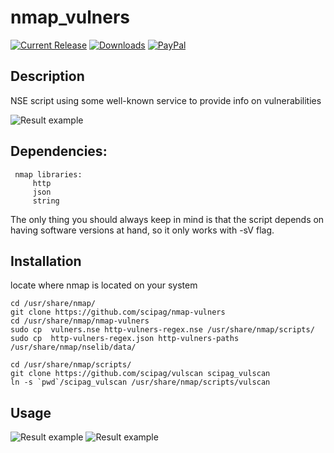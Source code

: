 # nmap_vulners

[![Current Release](https://img.shields.io/github/release/vulnersCom/nmap-vulners.svg "Current Release")](https://github.com/vulnersCom/nmap-vulners/releases/latest)
[![Downloads](https://img.shields.io/github/downloads/vulnersCom/nmap-vulners/total.svg "Downloads")](https://github.com/vulnersCom/nmap-vulners/releases) [![PayPal](https://img.shields.io/badge/donate-PayPal-green.svg)](https://paypal.me/videns)

## Description

NSE script using some well-known service to provide info on vulnerabilities

![Result example](https://github.com/anonymansz/nmap-vulners/blob/master/example.png)

## Dependencies:
     nmap libraries:
         http
         json
         string

The only thing you should always keep in mind is that the script depends on having software versions at hand, so it only works with -sV flag.
## Installation

locate where nmap is located on your system

~~~
cd /usr/share/nmap/
git clone https://github.com/scipag/nmap-vulners
cd /usr/share/nmap/nmap-vulners
sudo cp  vulners.nse http-vulners-regex.nse /usr/share/nmap/scripts/
sudo cp  http-vulners-regex.json http-vulners-paths /usr/share/nmap/nselib/data/
~~~
~~~
cd /usr/share/nmap/scripts/
git clone https://github.com/scipag/vulscan scipag_vulscan
ln -s `pwd`/scipag_vulscan /usr/share/nmap/scripts/vulscan
~~~	

## Usage
![Result example](https://github.com/anonymansz/nmap-vulners/blob/master/paths_regex_example.png)
![Result example](https://github.com/anonymansz/nmap-vulners/blob/master/simple_regex_example.png)

